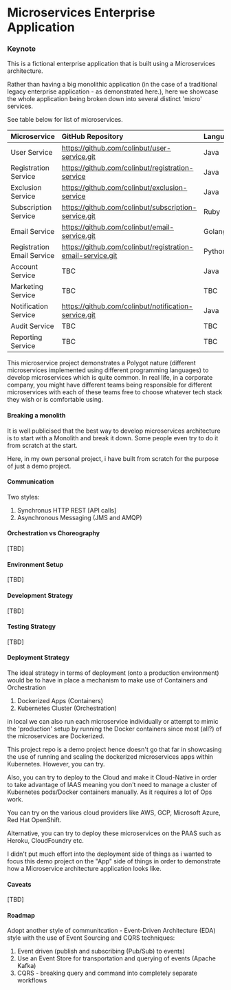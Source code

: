# Microservices Enterprise Application


### Keynote

This is a fictional enterprise application that is built using a Microservices architecture.

Rather than having a big monolithic application (in the case of a traditional legacy enterprise application - as demonstrated here.), 
here we showcase the whole application being broken down into several distinct 'micro' services. 

See table below for list of microservices.




| Microservice                      | GitHub Repository                                             | Language  |
| :-------------------------------- | :------------------------------------------------------------ |-----------|
| User Service                      | https://github.com/colinbut/user-service.git                  | Java      |
| Registration Service              | https://github.com/colinbut/registration-service              | Java      |
| Exclusion Service                 | https://github.com/colinbut/exclusion-service                 | Java      |
| Subscription Service              | https://github.com/colinbut/subscription-service.git          | Ruby      |
| Email Service                     | https://github.com/colinbut/email-service.git                 | Golang    |
| Registration Email Service        | https://github.com/colinbut/registration-email-service.git    | Python    |
| Account Service                   | TBC                                                           | Java      |
| Marketing Service                 | TBC                                                           | TBC       |
| Notification Service              | https://github.com/colinbut/notification-service.git          | Java      |
| Audit Service                     | TBC                                                           | TBC       |
| Reporting Service                 | TBC                                                           | TBC       |



This microservice project demonstrates a Polygot nature (different microservices implemented using different programming languages) to develop microservices which is quite common. In real life, in a corporate company, you 
might have different teams being responsible for different microservices with each of these teams free to choose whatever tech stack they wish or is comfortable using.

#### Breaking a monolith

It is well publicised that the best way to develop microservices architecture is to start with a Monolith and break it down. Some people even try to 
do it from scratch at the start. 

Here, in my own personal project, i have built from scratch for the purpose of just a demo project.

#### Communication

Two styles:

1. Synchronus HTTP REST [API calls]
2. Asynchronous Messaging (JMS and AMQP)

#### Orchestration vs Choreography

[TBD]

#### Environment Setup

[TBD]

#### Development Strategy

[TBD]

#### Testing Strategy

[TBD]

#### Deployment Strategy

The ideal strategy in terms of deployment (onto a production environment) would be to have in place
a mechanism to make use of Containers and Orchestration 

1. Dockerized Apps (Containers)
2. Kubernetes Cluster (Orchestration)

in local we can also run each microservice individually or attempt to mimic the 'production' setup by running the Docker 
containers since most (all?) of the microservices are Dockerized.

This project repo is a demo project hence doesn't go that far in showcasing the use of running and scaling the dockerized
microservices apps within Kubernetes. However, you can try. 

Also, you can try to deploy to the Cloud and make it Cloud-Native in order to take advantage of IAAS meaning you don't need to 
manage a cluster of Kubernetes pods/Docker containers manually. As it requires a lot of Ops work.  

You can try on the various cloud providers like AWS, GCP, Microsoft Azure, Red Hat OpenShift.
 
Alternative, you can try to deploy these microservices on the PAAS such as Heroku, CloudFoundry etc.

I didn't put much effort into the deployment side of things as i wanted to focus this demo project on the "App" side of things
in order to demonstrate how a Microservice architecture application looks like.

#### Caveats

[TBD]

#### Roadmap

Adopt another style of communitcation - Event-Driven Architecture (EDA) style with the use of Event Sourcing and CQRS techniques:

1. Event driven (publish and subscribing (Pub/Sub) to events)
2. Use an Event Store for transportation and querying of events (Apache Kafka)
3. CQRS - breaking query and command into completely separate workflows
